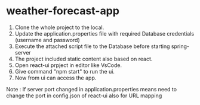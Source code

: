 # weather-forecast-app

1. Clone the whole project to the local.
2. Update the application.properties file with required Database credentials (username and password)
3. Execute the attached script file to the Database before starting spring-server
4. The project included static content also based on react.
5. Open react-ui prpject in editor like VsCode.
6. Give command "npm start" to run the ui.
7. Now from ui can access the app.
   
Note : If server port changed in application.properties means need to change the port in config.json of react-ui also for URL mapping
